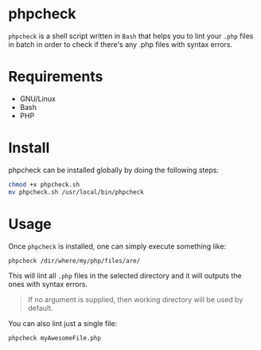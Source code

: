 # phpcheck

`phpcheck` is a shell script written in `Bash` that helps you to lint your `.php` files in batch in order to check if there's any .php files with syntax errors.

# Requirements

- GNU/Linux
- Bash
- PHP


# Install

phpcheck can be installed globally by doing the following steps:

```bash
chmod +x phpcheck.sh
mv phpcheck.sh /usr/local/bin/phpcheck
```

# Usage

Once `phpcheck` is installed, one can simply execute something like:

```bash
phpcheck /dir/where/my/php/files/are/
```

This will lint all `.php` files in the selected directory and it will outputs the ones with syntax errors.

> If no argument is supplied, then working directory will be used by default.

You can also lint just a single file:

`phpcheck myAwesomeFile.php`
